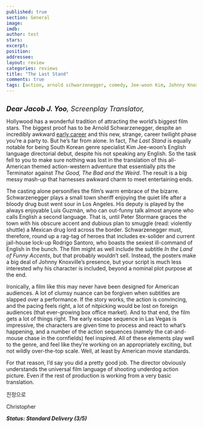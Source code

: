 ```yaml
---
published: true
section: General
image: 
imdb: 
author: test 
stars: 
excerpt: 
position: 
addressee: 
layout: review
categories: reviews
title: "The Last Stand"
comments: true
tags: [action, arnold schwarzenegger, comedy, Jee-woon Kim, Johnny Knoxville, Kim Jee-woon, Korean, Letters, Luis Guzman, Peter Stormare, Southy Korea, The Last Stand, transalation]
---
```

<div><p><span class="full-image-block ssNonEditable"><span><a href="/letters/2013/1/21/the-last-stand.html"><img src="http://static.squarespace.com/static/5005f6bcc4aa41161b33e89e/5329cf1fe4b07c068ebf74de/5329cf1fe4b07c068ebf7797/1358805873823/The%20Last%20Stand.jpg" alt="" /></a></span></span></p>
<p><em><span style="font-size:130%;"><strong>Dear Jacob J. Yoo</strong>, Screenplay Translator,</span></em></p>
<p>Hollywood has a wonderful tradition of attracting the world&rsquo;s biggest film stars. The biggest proof has to be Arnold Schwarzenegger, despite an incredibly awkward <a href="/letters/tag/early-arnold">early career</a> and this new, strange, career twilight phase you&rsquo;re a party to. But he&rsquo;s far from alone. In fact, <em>The Last Stand </em>is equally notable for being South Korean genre specialist Kim Jee-woon&rsquo;s English language directorial debut, despite his not speaking any English. So the task fell to you to make sure nothing was lost in the translation of this all-American themed action-western adventure that essentially pits the Terminator against <em>The Good, The Bad and the Weird</em>. The result is a big messy mash-up that harnesses awkward charm to meet entertaining ends.</p>
<p>The casting alone personifies the film&rsquo;s warm embrace of the bizarre. Schwarzenegger plays a small town sheriff enjoying the quiet life after a bloody drug bust went sour in Los Angeles. His deputy is played by the always enjoyable Luis Guzm&aacute;n, who can out-funny talk almost anyone who calls English a second language. That is, until Peter Stormare graces the town with his obscure accent and dubious plan to smuggle (read: violently shuttle) a Mexican drug lord across the border. Schwarzenegger must, therefore, round up a rag-tag of heroes that includes ex-solider and current jail-house lock-up Rodrigo Santoro, who boasts the sexiest ill-command of English in the bunch. The film might as well include the subtitle <em>In the Land of Funny Accents</em>, but that probably wouldn&rsquo;t sell. Instead,<em> </em>the posters make a big deal of Johnny Knoxville&rsquo;s presence, but your script is much less interested why his character is included, beyond a nominal plot purpose at the end.</p>
<p>Ironically, a film like this may never have been designed for American audiences. A lot of clumsy nuance can be forgiven when subtitles are slapped over a performance. If the story works, the action is convincing, and the pacing feels right, a lot of nitpicking would be lost on foreign audiences (that ever-growing box office market). And to that end, the film gets a lot of things right. The early escape sequence in Las Vegas is impressive, the characters are given time to process and react to what&rsquo;s happening, and a number of the action sequences (namely the cat-and-mouse chase in the cornfields) feel inspired. All of these elements play well to the genre, and feel like they&rsquo;re working on an appropriately exciting, but not wildly over-the-top scale. Well, at least by American movie standards.</p>
<p>For that reason, I&rsquo;d say you did a pretty good job. The director obviously understands the universal film language of shooting underdog action picture. Even if the rest of production is working from a very basic translation.</p>
<p><span class="hps">진정으로</span></p>
<p><span class="hps">Christopher</span></p>
<p><strong><em>Status: Standard Delivery (3/5)</em></strong></p>
<p>&nbsp;</p></div>
